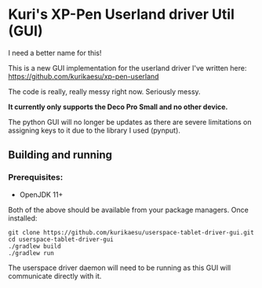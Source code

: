 # Kuri's XP-Pen Userland driver Util (GUI)

I need a better name for this!

This is a new GUI implementation for the userland driver I've written here: https://github.com/kurikaesu/xp-pen-userland

The code is really, really messy right now. Seriously messy.

**It currently only supports the Deco Pro Small and no other device.**

The python GUI will no longer be updates as there are severe limitations on assigning keys to it due to the library I used (pynput).

## Building and running
### Prerequisites:

- OpenJDK 11+

Both of the above should be available from your package managers.
Once installed:
```
git clone https://github.com/kurikaesu/userspace-tablet-driver-gui.git
cd userspace-tablet-driver-gui
./gradlew build
./gradlew run
```

The userspace driver daemon will need to be running as this GUI will communicate directly with it.
